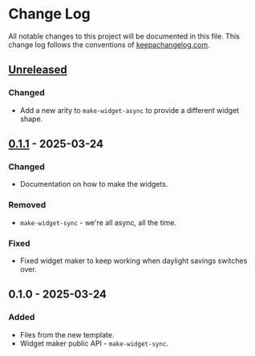 # Change Log
All notable changes to this project will be documented in this file. This change log follows the conventions of [keepachangelog.com](http://keepachangelog.com/).

## [Unreleased]
### Changed
- Add a new arity to `make-widget-async` to provide a different widget shape.

## [0.1.1] - 2025-03-24
### Changed
- Documentation on how to make the widgets.

### Removed
- `make-widget-sync` - we're all async, all the time.

### Fixed
- Fixed widget maker to keep working when daylight savings switches over.

## 0.1.0 - 2025-03-24
### Added
- Files from the new template.
- Widget maker public API - `make-widget-sync`.

[Unreleased]: https://sourcehost.site/your-name/docai/compare/0.1.1...HEAD
[0.1.1]: https://sourcehost.site/your-name/docai/compare/0.1.0...0.1.1
